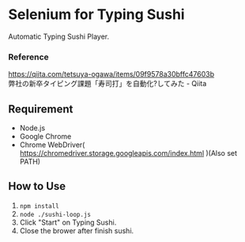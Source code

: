 # Selenium for Typing Sushi

Automatic Typing Sushi Player.

### Reference
https://qiita.com/tetsuya-ogawa/items/09f9578a30bffc47603b  
弊社の新卒タイピング課題「寿司打」を自動化?してみた - Qiita

## Requirement
- Node.js
- Google Chrome
- Chrome WebDriver( https://chromedriver.storage.googleapis.com/index.html )(Also set PATH)

## How to Use
1. `npm install`
2. `node ./sushi-loop.js`
3. Click "Start" on Typing Sushi.
4. Close the brower after finish sushi.
